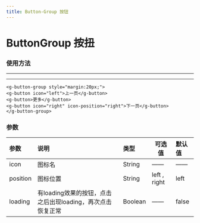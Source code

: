 ```yaml
---
title: Button-Group 按钮
---
```


# ButtonGroup 按扭

### 使用方法

---

<button-group-demo></button-group-demo>

---
```
<g-button-group style="margin:20px;">
<g-button icon="left">上一页</g-button>
<g-button>更多</g-button>
<g-button icon="right" icon-position="right">下一页</g-button>
</g-button-group>
```

### 参数

| 参数           | 说明           | 类型  | 可选值      | 默认值     |
|:------------- |:---------------|:-----|-----|:-----|
|  icon         | 图标名          | String |  ——  | —— |
|  position     | 图标位置        | String |  left , right   | left |
|  loading      | 有loading效果的按钮，点击之后出现loading，再次点击恢复正常| Boolean | —— | false |
